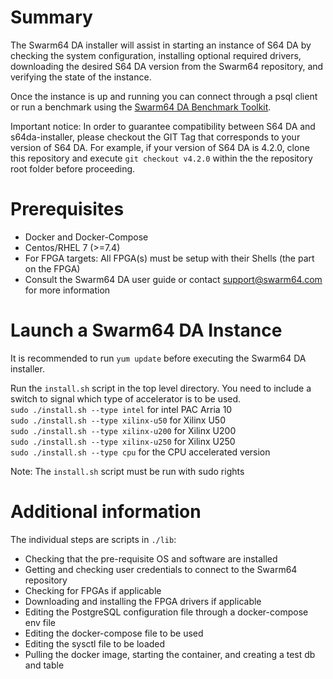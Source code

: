 # Summary

The Swarm64 DA installer will assist in starting an instance of S64 DA by checking the 
system configuration, installing optional required drivers, downloading
the desired S64 DA version from the Swarm64 repository, and verifying the state of the instance.

Once the instance is up and running you can connect through a psql client or run
a benchmark using the [Swarm64 DA Benchmark Toolkit](https://github.com/swarm64/s64da-benchmark-toolkit).

Important notice: In order to guarantee compatibility between S64 DA and
s64da-installer, please checkout the GIT Tag that corresponds to your version of S64 DA. 
For example, if your version of S64 DA is 4.2.0, clone this repository and execute
`git checkout v4.2.0` within the the repository root folder before proceeding.

# Prerequisites

- Docker and Docker-Compose
- Centos/RHEL 7 (>=7.4)
- For FPGA targets: All FPGA(s) must be setup with their Shells (the part on the FPGA)
- Consult the Swarm64 DA user guide or contact support@swarm64.com for more information

# Launch a Swarm64 DA Instance

It is recommended to run ```yum update``` before executing the Swarm64 DA installer.

Run the ```install.sh``` script in the top level directory.
You need to include a switch to signal which type of accelerator is to be used. <br />
```sudo ./install.sh --type intel``` for intel PAC Arria 10 <br />
```sudo ./install.sh --type xilinx-u50``` for Xilinx U50 <br />
```sudo ./install.sh --type xilinx-u200``` for Xilinx U200 <br />
```sudo ./install.sh --type xilinx-u250``` for Xilinx U250 <br />
```sudo ./install.sh --type cpu``` for the CPU accelerated version <br />

Note: The ```install.sh``` script must be run with sudo rights

# Additional information

The individual steps are scripts in ```./lib```:
- Checking that the pre-requisite OS and software are installed
- Getting and checking user credentials to connect to the Swarm64 repository
- Checking for FPGAs if applicable
- Downloading and installing the FPGA drivers if applicable
- Editing the PostgreSQL configuration file through a docker-compose env file
- Editing the docker-compose file to be used
- Editing the sysctl file to be loaded
- Pulling the docker image, starting the container, and creating a test db and table

